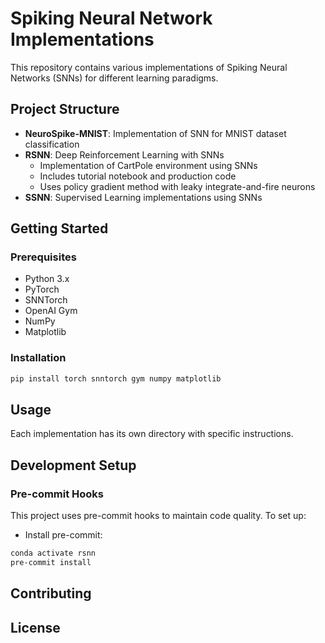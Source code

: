 # Spiking Neural Network Implementations

This repository contains various implementations of Spiking Neural Networks (SNNs) for different learning paradigms.

## Project Structure

- **NeuroSpike-MNIST**: Implementation of SNN for MNIST dataset classification
- **RSNN**: Deep Reinforcement Learning with SNNs
  - Implementation of CartPole environment using SNNs
  - Includes tutorial notebook and production code
  - Uses policy gradient method with leaky integrate-and-fire neurons
- **SSNN**: Supervised Learning implementations using SNNs

## Getting Started

### Prerequisites
- Python 3.x
- PyTorch
- SNNTorch
- OpenAI Gym
- NumPy
- Matplotlib

### Installation
```bash
pip install torch snntorch gym numpy matplotlib
```

## Usage

Each implementation has its own directory with specific instructions.

## Development Setup

### Pre-commit Hooks
This project uses pre-commit hooks to maintain code quality. To set up:

- Install pre-commit:
```bash
conda activate rsnn
pre-commit install
```

## Contributing


## License


